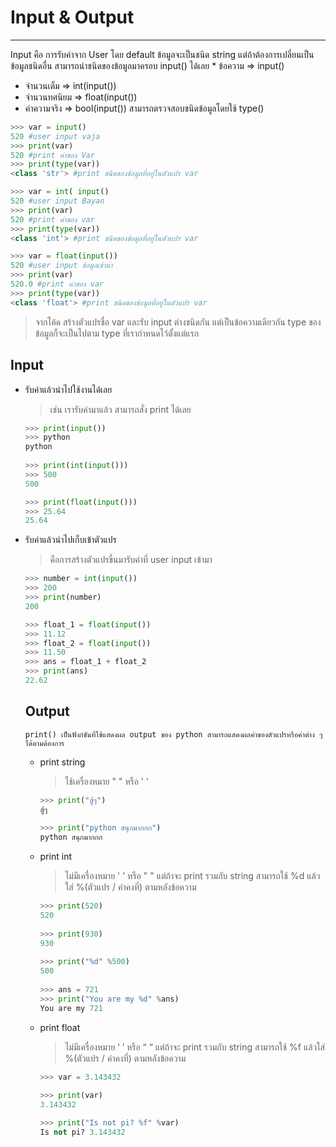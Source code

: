 # Input & Output

---

  Input คือ การรับค่าจาก User โดย default ข้อมูลจะเป็นชนิด string
แต่ถ้าต้องการเปลี่ยนเป็นข้อมูลชนิดอื่น สามารถนำชนิดของข้อมูลมาครอบ input() ได้เลย
	* ข้อความ ⇒ input()
  * จำนวนเต็ม ⇒  int(input()) 
  * จำนวนทศนิยม ⇒ float(input())
  * ค่าความจริง ⇒ bool(input())
สามารถตรวจสอบชนิดข้อมูลโดยใช้ type()
```python
>>> var = input()
520 #user input vaja 
>>> print(var) 
520 #print ค่าของ Var 
>>> print(type(var)) 
<class 'str'> #print ชนิดของข้อมูลที่อยู่ในตัวแปร var

>>> var = int( input() 
520 #user input Bayan 
>>> print(var) 
520 #print ค่าของ var 
>>> print(type(var)) 
<class 'int'> #print ชนิดของข้อมูลที่อยู่ในตัวแปร var

>>> var = float(input()) 
520 #user input ข้อมูลเข้ามา 
>>> print(var) 
520.0 #print ค่าของ var 
>>> print(type(var)) 
<class 'float'> #print ชนิดของข้อมูลที่อยู่ในตัวแปร var
```

> จากโค้ด สร้างตัวแปรชื่อ var และรับ input ต่างชนิดกัน แต่เป็นข้อความเดียวกัน type ของข้อมูลก็จะเป็นไปตาม type ที่เรากำหนดไว้ตั้งแต่แรก

## Input 
<ul>
  <li>รับค่าแล้วนำไปใช้งานได้เลย</li>
	
  > เช่น เรารับค่ามาแล้ว สามารถสั่ง print ได้เลย
  
```python
>>> print(input())
>>> python
python 
	
>>> print(int(input()))
>>> 500
500

>>> print(float(input()))
>>> 25.64
25.64
```
  
  <li>รับค่าแล้วนำไปเก็บเข้าตัวแปร</li>
	
  > คือการสร้างตัวแปรขึ้นมารับค่าที่ user input เข้ามา 
  
```python
>>> number = int(input())
>>> 200
>>> print(number)
200

>>> float_1 = float(input())
>>> 11.12
>>> float_2 = float(input())
>>> 11.50
>>> ans = float_1 + float_2
>>> print(ans)
22.62
```

## Output
	print() เป็นฟังก์ชันที่ใช้แสดงผล output ของ python สามารถแสดงผลค่าของตัวแปรหรือค่าต่าง ๆ ได้ตามต้องการ
<ul>
  <li>print string</li>
	
  > ใช้เครื่องหมาย " " หรือ ' '
  
```python
>>> print("สู้ๆ")
สู้ๆ
	
>>> print("python สนุกมากกก")
python สนุกมากกก
```
  
  <li>print int</li>
	
  > ไม่มีเครื่องหมาย ' ' หรือ " " แต่ถ้าจะ print รวมกับ string สามารถใช้ %d แล้วใส่ %(ตัวแปร / ค่าคงที่) ตามหลังข้อความ 
  
```python
>>> print(520) 
520
	
>>> print(930)
930
	
>>> print("%d" %500)
500
	
>>> ans = 721 
>>> print("You are my %d" %ans)
You are my 721
```
	
<li>print float</li>
	
  > ไม่มีเครื่องหมาย ‘ ‘ หรือ “ “ แต่ถ้าจะ print รวมกับ string สามารถใช้ %f แล้วใส่ %(ตัวแปร / ค่าคงที่) ตามหลังข้อความ 
  
```python
>>> var = 3.143432
	
>>> print(var)
3.143432

>>> print("Is not pi? %f" %var)
Is not pi? 3.143432
```
 </ul>
